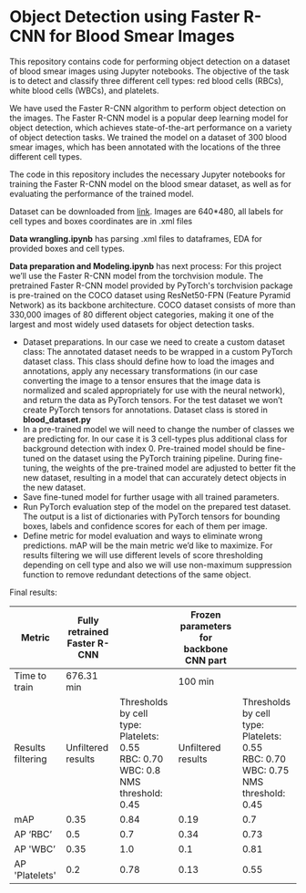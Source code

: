 
# Object Detection using Faster R-CNN for Blood Smear Images

This repository contains code for performing object detection on a dataset of blood smear images using Jupyter notebooks. The objective of the task is to detect and classify three different cell types: red blood cells (RBCs), white blood cells (WBCs), and platelets.

We have used the Faster R-CNN algorithm to perform object detection on the images. The Faster R-CNN model is a popular deep learning model for object detection, which achieves state-of-the-art performance on a variety of object detection tasks. We trained the model on a dataset of 300 blood smear images, which has been annotated with the locations of the three different cell types.

The code in this repository includes the necessary Jupyter notebooks for training the Faster R-CNN model on the blood smear dataset, as well as for evaluating the performance of the trained model. 

Dataset can be downloaded from [link](https://github.com/MahmudulAlam/Complete-Blood-Cell-Count-Dataset). Images are 640*480, all labels for cell types and boxes coordinates are in .xml files

**Data wrangling.ipynb** has parsing .xml files to dataframes, EDA for provided boxes and cell types.

**Data preparation and Modeling.ipynb** has next process:
For this project we’ll use the Faster R-CNN model from the torchvision module. The pretrained Faster R-CNN model provided by PyTorch's torchvision package is pre-trained on the COCO dataset using ResNet50-FPN (Feature Pyramid Network) as its backbone architecture. COCO dataset consists of more than 330,000 images of 80 different object categories, making it one of the largest and most widely used datasets for object detection tasks.

- Dataset preparations. In our case we need to create a custom dataset class: The annotated dataset needs to be wrapped in a custom PyTorch dataset class. This class should define how to load the images and annotations, apply any necessary transformations (in our case converting the image to a tensor ensures that the image data is normalized and scaled appropriately for use with the neural network), and return the data as PyTorch tensors. For the test dataset we won’t create PyTorch tensors for annotations. Dataset class is stored in **blood_dataset.py**
- In a pre-trained model we will need to change the number of classes we are predicting for. In our case it is 3 cell-types plus additional class for background detection with index 0. Pre-trained model should be fine-tuned on the dataset using the PyTorch training pipeline. During fine-tuning, the weights of the pre-trained model are adjusted to better fit the new dataset, resulting in a model that can accurately detect objects in the new dataset.
- Save fine-tuned model for further usage with all trained parameters.
- Run PyTorch evaluation step of the model on the prepared test dataset. The output is a list of dictionaries with PyTorch tensors for bounding boxes, labels and confidence scores for each of them per image.
- Define metric for model evaluation and ways to eliminate wrong predictions. mAP will be the main metric we’d like to maximize. For results filtering we will use different levels of score thresholding depending on cell type and also we will use non-maximum suppression function to remove redundant detections of the same object.

Final results:

|Metric |Fully retrained Faster R-CNN||Frozen parameters for backbone CNN part||
|-----|-----|-----|-----|-----|
|Time to train| 676.31 min||100 min|
|Results filtering|Unfiltered results|Thresholds by cell type: <br>Platelets: 0.55  <br>RBC: 0.70  <br>WBC: 0.8 <br>NMS threshold: 0.45| Unfiltered results|Thresholds by cell type:<br>Platelets: 0.55 <br>RBC: 0.70 <br>WBC: 0.75<br>NMS threshold: 0.45|
|mAP|0.35|0.84|0.19|0.7|
|AP ‘RBC’|0.5|0.7|0.34|0.73|
|AP 'WBC’|0.35|1.0|0.1|0.81|
|AP  'Platelets'|0.2|0.78|0.13|0.55|


